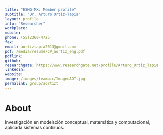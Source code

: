```yaml
---
title: "ESMG-MX: Member profile"
subtitle: "Dr. Arturo Ortíz-Tapia"
layout: profile
info: "Researcher"
workplace:
mobile: 
phone: (55)2360-4725 
fax: 
email: aortiztapia2013@gmail.com
pdf: /media/resume/CV_aortiz_eng.pdf
pdflink: 
github: 
researchgate: https://www.researchgate.net/profile/Arturo_Ortiz_Tapia
linkedin: 
website: 
image: /images/teampic/ImagenAOT.jpg
permalink: group/aortizt
---
```


# About 

Investigación en modelación conceptual, matemática y computacional, aplicada sistemas continuos.

